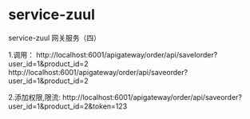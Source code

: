 # service-zuul
service-zuul 网关服务（四）

1.调用：
http://localhost:6001/apigateway/order/api/saveIorder?user_id=1&product_id=2
http://localhost:6001/apigateway/order/api/saveorder?user_id=1&product_id=2

2.添加权限,限流:
http://localhost:6001/apigateway/order/api/saveorder?user_id=1&product_id=2&token=123



